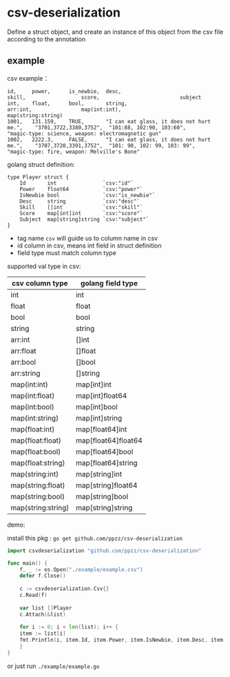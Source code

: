 # csv-deserialization

Define a struct object, and create an instance of this object from the csv file according to the annotation

## example

csv example：

```csv
id,     power,      is_newbie,  desc,                                       skill,                  score,                          subject
int,    float,      bool,       string,                                     arr:int,                map(int:int),                   map(string:string)
1001,   131.159,    TRUE,       "I can eat glass, it does not hurt me.",    "3701,3722,3380,3752",  "101:88, 102:90, 103:60",       "magic-type: science, weapon: electromagnetic gun"
1002,   2222.3,     FALSE,      "I can eat glass, it does not hurt me.",    "3707,3720,3391,3752",  "101: 90, 102: 99, 103: 99",    "magic-type: fire, weapon: Melville's Bone"
```

golang struct definition:

```golang
type Player struct {
    Id       int               `csv:"id"`
    Power    float64           `csv:"power"`
    IsNewbie bool              `csv:"is_newbie"`
    Desc     string            `csv:"desc"`
    Skill    []int             `csv:"skill"`
    Score    map[int]int       `csv:"score"`
    Subject  map[string]string `csv:"subject"`
}
```

* tag name `csv` will guide us to column name in csv
* id column in csv, means int field in struct definition
* field type must match column type

supported val type in csv:

| csv column type   | golang field type   |
|-------------------|---------------------|
| int               | int                 |
| float             | float               |
| bool              | bool                |
| string            | string              |
| arr:int           | []int               |
| arr:float         | []float             |
| arr:bool          | []bool              |
| arr:string        | []string            |
| map(int:int)      | map[int]int         |
| map(int:float)    | map[int]float64     |
| map(int:bool)     | map[int]bool        |
| map(int:string)   | map[int]string      |
| map(float:int)    | map[float64]int     |
| map(float:float)  | map[float64]float64 |
| map(float:bool)   | map[float64]bool    |
| map(float:string) | map[float64]string  |
| map(string:int)   | map[string]int      |
| map(string:float) | map[string]float64  |
| map(string:bool)  | map[string]bool     |
| map(string:string) | map[string]string   |

demo:

install this pkg : `go get github.com/ppzz/csv-deserialization`

```go
import csvdeserialization "github.com/ppzz/csv-deserialization"

func main() {
    f, _ := os.Open("./example/example.csv")
    defer f.Close()
    
    c := csvdeserialization.Csv{}
    c.Read(f)
    
    var list []Player
    c.Attach(&list)
    
    for i := 0; i < len(list); i++ {
    item := list[i]
    fmt.Println(i, item.Id, item.Power, item.IsNewbie, item.Desc, item.Skill, item.Score, item.Subject)
    }
}
```

or just run `./example/example.go`
